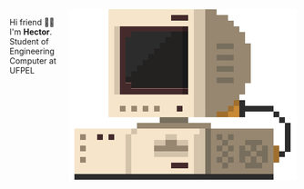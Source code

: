 

<img src="./src/retrocomputer0.2.gif" align="right" alt="retro computer">


<p align="left">


Hi friend 🤙🏽️ <br/>
I'm <b>Hector</b>. Student of Engineering Computer at UFPEL 


</p>
<!--
**hectorhu17/hectorhu17** is a ✨ _special_ ✨ repository because its `README.md` (this file) appears on your GitHub profile.

Here are some ideas to get you started:

- 🔭 I’m currently working on ...
- 🌱 I’m currently learning ...
- 👯 I’m looking to collaborate on ...
- 🤔 I’m looking for help with ...
- 💬 Ask me about ...
- 📫 How to reach me: ...
- 😄 Pronouns: ...
- ⚡ Fun fact: ...
-->
